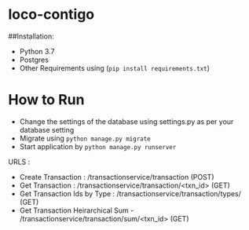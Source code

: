 # loco-contigo

##Installation:
- Python 3.7
- Postgres
- Other Requirements using (`pip install requirements.txt`)

# How to Run
- Change the settings of the database using settings.py as per your database setting
- Migrate using `python manage.py migrate`
- Start application by `python manage.py runserver`

URLS :
- Create Transaction  : /transactionservice/transaction (POST) 
- Get Transaction : /transactionservice/transaction/<txn_id> (GET)
- Get Transaction Ids by Type : /transactionservice/transaction/types/<type> (GET)
- Get Transaction Heirarchical Sum - /transactionservice/transaction/sum/<txn_id> (GET)
